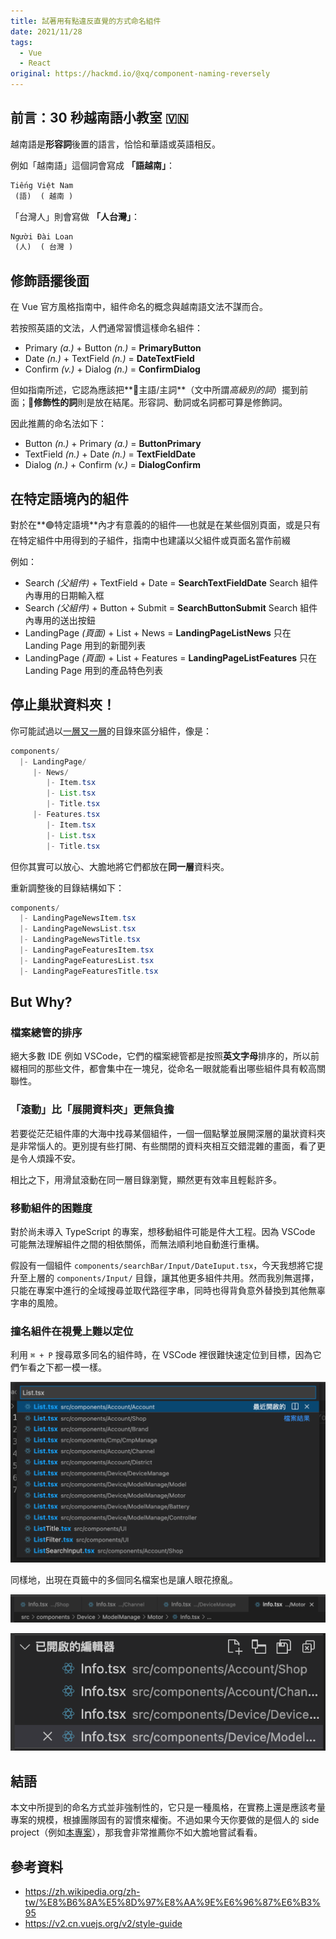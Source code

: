 ```yaml
---
title: 試著用有點違反直覺的方式命名組件
date: 2021/11/28
tags:
  - Vue
  - React
original: https://hackmd.io/@xq/component-naming-reversely
---
```


## 前言：30 秒越南語小教室 🇻🇳

越南語是**形容詞**後置的語言，恰恰和華語或英語相反。

例如「越南語」這個詞會寫成 **「語越南」**：

```javascript
Tiếng Việt Nam
 (語)  ( 越南 )
```

「台灣人」則會寫做 **「人台灣」**：
```javascript
Người Đài Loan
 (人)  ( 台灣 )
```

## 修飾語擺後面

在 Vue 官方風格指南中，組件命名的概念與越南語文法不謀而合。

若按照英語的文法，人們通常習慣這樣命名組件：

- <span class="text-rose-600">Primary *(a.)*</span> + <span class="text-sky-600"> Button *(n.)*</span> = **<span class="text-rose-600">Primary</span><span class="text-sky-600">Button</span>**
- <span class="text-rose-600">Date *(n.)*</span> + <span class="text-sky-600"> TextField *(n.)*</span> = **<span class="text-rose-600">Date</span><span class="text-sky-600">TextField</span>**
- <span class="text-rose-600">Confirm *(v.)*</span> + <span class="text-sky-600"> Dialog *(n.)*</span> = **<span class="text-rose-600">Confirm</span><span class="text-sky-600">Dialog</span>**

但如指南所述，它認為應該把**🔵主語/主詞**（文中所謂*高級別的詞*）擺到前面；**🔴修飾性的詞**則是放在結尾。形容詞、動詞或名詞都可算是修飾詞。

因此推薦的命名法如下：

- <span class="text-sky-600"> Button *(n.)*</span> + <span class="text-rose-600">Primary *(a.)*</span> = **<span class="text-sky-600">Button</span><span class="text-rose-600">Primary</span>**
- <span class="text-sky-600"> TextField *(n.)*</span> + <span class="text-rose-600">Date *(n.)*</span> = **<span class="text-sky-600">TextField</span><span class="text-rose-600">Date</span>**
- <span class="text-sky-600"> Dialog *(n.)*</span> + <span class="text-rose-600">Confirm *(v.)*</span> = **<span class="text-sky-600">Dialog</span><span class="text-rose-600">Confirm</span>**

## 在特定語境內的組件

對於在**🟢特定語境**內才有意義的的組件──也就是在某些個別頁面，或是只有在特定組件中用得到的子組件，指南中也建議以父組件或頁面名當作前綴

例如：

- <span class="text-teal-600"> Search *(父組件)*</span> + <span class="text-sky-600">TextField</span> + <span class="text-rose-600">Date</span> = **<span class="text-teal-600"> Search</span><span class="text-sky-600">TextField</span><span class="text-rose-600">Date</span>**
  Search 組件內專用的日期輸入框
- <span class="text-teal-600"> Search *(父組件)*</span> + <span class="text-sky-600">Button</span> + <span class="text-rose-600">Submit</span> = **<span class="text-teal-600"> Search</span><span class="text-sky-600">Button</span><span class="text-rose-600">Submit</span>**
  Search 組件內專用的送出按鈕
- <span class="text-teal-600"> LandingPage *(頁面)*</span> + <span class="text-sky-600">List</span> + <span class="text-rose-600">News</span> = **<span class="text-teal-600">LandingPage</span><span class="text-sky-600">List</span><span class="text-rose-600">News</span>**
  只在 Landing Page 用到的新聞列表
- <span class="text-teal-600"> LandingPage *(頁面)*</span> + <span class="text-sky-600">List</span> + <span class="text-rose-600">Features</span> = **<span class="text-teal-600">LandingPage</span><span class="text-sky-600">List</span><span class="text-rose-600">Features</span>**
  只在 Landing Page 用到的產品特色列表


## 停止巢狀資料夾！

你可能試過以[一層又一層](https://youtu.be/jGqpz3stgzY)的目錄來區分組件，像是：

```java
components/
  |- LandingPage/
     |- News/
        |- Item.tsx
        |- List.tsx
        |- Title.tsx
     |- Features.tsx
        |- Item.tsx
        |- List.tsx
        |- Title.tsx
```

但你其實可以放心、大膽地將它們都放在**同一層**資料夾。

重新調整後的目錄結構如下：

```java
components/
  |- LandingPageNewsItem.tsx
  |- LandingPageNewsList.tsx
  |- LandingPageNewsTitle.tsx
  |- LandingPageFeaturesItem.tsx
  |- LandingPageFeaturesList.tsx
  |- LandingPageFeaturesTitle.tsx
```


## But Why?

### 檔案總管的排序

絕大多數 IDE 例如 VSCode，它們的檔案總管都是按照**英文字母**排序的，所以前綴相同的那些文件，都會集中在一塊兒，從命名一眼就能看出哪些組件具有較高關聯性。

### 「滾動」比「展開資料夾」更無負擔

若要從茫茫組件庫的大海中找尋某個組件，一個一個點擊並展開深層的巢狀資料夾是非常惱人的。更別提有些打開、有些關閉的資料夾相互交錯混雜的畫面，看了更是令人煩躁不安。

相比之下，用滑鼠滾動在同一層目錄瀏覽，顯然更有效率且輕鬆許多。

### 移動組件的困難度

對於尚未導入 TypeScript 的專案，想移動組件可能是件大工程。因為 VSCode 可能無法理解組件之間的相依關係，而無法順利地自動進行重構。

假設有一個組件 `components/searchBar/Input/DateIuput.tsx`，今天我想將它提升至上層的 `components/Input/` 目錄，讓其他更多組件共用。然而我別無選擇，只能在專案中進行的全域搜尋並取代路徑字串，同時也得背負意外替換到其他無辜字串的風險。


### 撞名組件在視覺上難以定位

利用 `⌘ + P` 搜尋眾多同名的組件時，在 VSCode 裡很難快速定位到目標，因為它們乍看之下都一模一樣。

![](../../assets/img/post/component-naming/go-to-file.png)

同樣地，出現在頁籤中的多個同名檔案也是讓人眼花撩亂。

![](../../assets/img/post/component-naming/tabs.png)

![](../../assets/img/post/component-naming/open-editors.png)

## 結語

本文中所提到的命名方式並非強制性的，它只是一種風格，在實務上還是應該考量專案的規模，根據團隊固有的習慣來權衡。不過如果今天你要做的是個人的 side project（例如[本專案](https://github.com/ngseke/ngseke.me)），那我會非常推薦你不如大膽地嘗試看看。


## 參考資料

- https://zh.wikipedia.org/zh-tw/%E8%B6%8A%E5%8D%97%E8%AA%9E%E6%96%87%E6%B3%95
- https://v2.cn.vuejs.org/v2/style-guide
